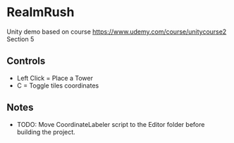 # RealmRush
Unity demo based on course https://www.udemy.com/course/unitycourse2 Section 5

## Controls
- Left Click = Place a Tower
- C = Toggle tiles coordinates

## Notes
- TODO: Move CoordinateLabeler script to the Editor folder before building the project.
